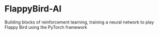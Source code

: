# FlappyBird-AI
Building blocks of reinforcement learning, training a neural network to play Flappy Bird using the PyTorch framework
